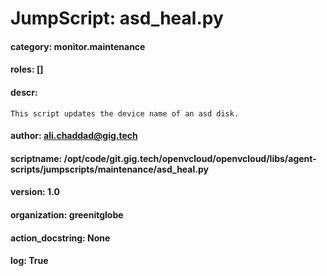 
# JumpScript: asd_heal.py
        
#### category: monitor.maintenance
#### roles: []
#### descr: 
```
This script updates the device name of an asd disk.

```
#### author: ali.chaddad@gig.tech
#### scriptname: /opt/code/git.gig.tech/openvcloud/openvcloud/libs/agent-scripts/jumpscripts/maintenance/asd_heal.py
#### version: 1.0
#### organization: greenitglobe
#### action_docstring: None
#### log: True